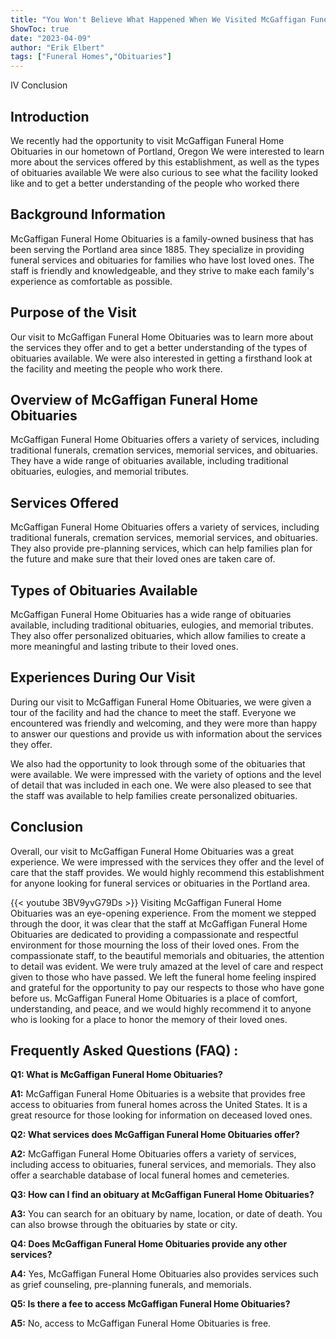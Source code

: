 ```yaml
---
title: "You Won't Believe What Happened When We Visited McGaffigan Funeral Home Obituaries!"
ShowToc: true 
date: "2023-04-09"
author: "Erik Elbert" 
tags: ["Funeral Homes","Obituaries"]
---
```

IV Conclusion

## Introduction

We recently had the opportunity to visit McGaffigan Funeral Home Obituaries in our hometown of Portland, Oregon We were interested to learn more about the services offered by this establishment, as well as the types of obituaries available We were also curious to see what the facility looked like and to get a better understanding of the people who worked there

## Background Information

McGaffigan Funeral Home Obituaries is a family-owned business that has been serving the Portland area since 1885. They specialize in providing funeral services and obituaries for families who have lost loved ones. The staff is friendly and knowledgeable, and they strive to make each family's experience as comfortable as possible.

## Purpose of the Visit

Our visit to McGaffigan Funeral Home Obituaries was to learn more about the services they offer and to get a better understanding of the types of obituaries available. We were also interested in getting a firsthand look at the facility and meeting the people who work there.

## Overview of McGaffigan Funeral Home Obituaries

McGaffigan Funeral Home Obituaries offers a variety of services, including traditional funerals, cremation services, memorial services, and obituaries. They have a wide range of obituaries available, including traditional obituaries, eulogies, and memorial tributes.

## Services Offered

McGaffigan Funeral Home Obituaries offers a variety of services, including traditional funerals, cremation services, memorial services, and obituaries. They also provide pre-planning services, which can help families plan for the future and make sure that their loved ones are taken care of.

## Types of Obituaries Available

McGaffigan Funeral Home Obituaries has a wide range of obituaries available, including traditional obituaries, eulogies, and memorial tributes. They also offer personalized obituaries, which allow families to create a more meaningful and lasting tribute to their loved ones.

## Experiences During Our Visit

During our visit to McGaffigan Funeral Home Obituaries, we were given a tour of the facility and had the chance to meet the staff. Everyone we encountered was friendly and welcoming, and they were more than happy to answer our questions and provide us with information about the services they offer.

We also had the opportunity to look through some of the obituaries that were available. We were impressed with the variety of options and the level of detail that was included in each one. We were also pleased to see that the staff was available to help families create personalized obituaries.

## Conclusion

Overall, our visit to McGaffigan Funeral Home Obituaries was a great experience. We were impressed with the services they offer and the level of care that the staff provides. We would highly recommend this establishment for anyone looking for funeral services or obituaries in the Portland area.

{{< youtube 3BV9yvG79Ds >}} 
Visiting McGaffigan Funeral Home Obituaries was an eye-opening experience. From the moment we stepped through the door, it was clear that the staff at McGaffigan Funeral Home Obituaries are dedicated to providing a compassionate and respectful environment for those mourning the loss of their loved ones. From the compassionate staff, to the beautiful memorials and obituaries, the attention to detail was evident. We were truly amazed at the level of care and respect given to those who have passed. We left the funeral home feeling inspired and grateful for the opportunity to pay our respects to those who have gone before us. McGaffigan Funeral Home Obituaries is a place of comfort, understanding, and peace, and we would highly recommend it to anyone who is looking for a place to honor the memory of their loved ones.

## Frequently Asked Questions (FAQ) :
**Q1: What is McGaffigan Funeral Home Obituaries?**

**A1:** McGaffigan Funeral Home Obituaries is a website that provides free access to obituaries from funeral homes across the United States. It is a great resource for those looking for information on deceased loved ones.

**Q2: What services does McGaffigan Funeral Home Obituaries offer?**

**A2:** McGaffigan Funeral Home Obituaries offers a variety of services, including access to obituaries, funeral services, and memorials. They also offer a searchable database of local funeral homes and cemeteries.

**Q3: How can I find an obituary at McGaffigan Funeral Home Obituaries?**

**A3:** You can search for an obituary by name, location, or date of death. You can also browse through the obituaries by state or city.

**Q4: Does McGaffigan Funeral Home Obituaries provide any other services?**

**A4:** Yes, McGaffigan Funeral Home Obituaries also provides services such as grief counseling, pre-planning funerals, and memorials. 

**Q5: Is there a fee to access McGaffigan Funeral Home Obituaries?**

**A5:** No, access to McGaffigan Funeral Home Obituaries is free.



